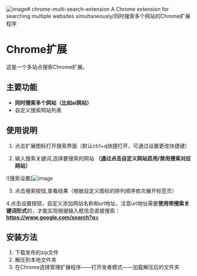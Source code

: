 ![image](https://github.com/pawaovo/chrome-multi-search-extension/assets/128914584/ac8a991e-fa58-44bf-92d5-67bb135370b8)# chrome-multi-search-extension
A Chrome extension for searching multiple websites simultaneously/同时搜索多个网站的Chrome扩展程序
# Chrome扩展

这是一个多站点搜索Chrome扩展。

## 主要功能

- **同时搜索多个网站（比如ai网站）**
- 自定义搜索网站列表

## 使用说明

1. 点击扩展图标打开搜索界面（默认ctrl+q快捷打开，可通过设置更改快捷键）

2. 输入搜索关键词,选择要搜索的网站 **（通过点击自定义网站启用/禁用搜索对应网站）**

![搜索设置]![image](https://github.com/pawaovo/chrome-multi-search-extension/assets/128914584/8ffe71d7-3432-4f1e-a2f9-f2f391dbec06)

3. 点击搜索按钮,查看结果（根据自定义图标的排列顺序依次展开标签页）

4.点击设置按钮，自定义添加网站名称和url地址，注意url地址需要**使用带搜索关键词形式**的，才能实现根据输入框信息直接搜索：**https://www.google.com/search?q=**


## 安装方法

1. 下载发布的zip文件
2. 解压到本地文件夹
3. 在Chrome选择管理扩展程序——打开发者模式——加载解压后的文件夹

